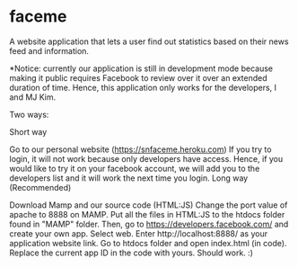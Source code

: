 # faceme
A website application that lets a user find out statistics based on their news feed and information. 

*Notice: currently our application is still in development mode because making it public requires Facebook to review over it over an extended duration of time. Hence, this application only works for the developers, I and MJ Kim.

Two ways:

Short way

Go to our personal website (https://snfaceme.heroku.com)
If you try to login, it will not work because only developers have access. Hence, if you would like to try it on your facebook account, we will add you to the developers list and it will work the next time you login.
Long way (Recommended)

Download Mamp and our source code (HTML:JS)
Change the port value of apache to 8888 on MAMP.
Put all the files in HTML:JS to the htdocs folder found in "MAMP" folder.
Then, go to https://developers.facebook.com/ and create your own app. Select web.
Enter http://localhost:8888/ as your application website link.
Go to htdocs folder and open index.html (in code).
Replace the current app ID in the code with yours.
Should work. :)

